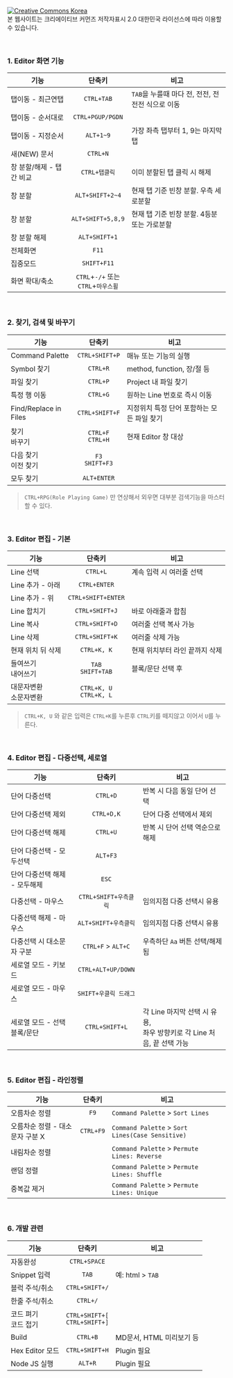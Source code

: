 [![Creative Commons Korea](https://ccl.cckorea.org/images/ico-cc.png)](https://creativecommons.org/licenses/by/2.0/kr/)  
본 웹사이트는 크리에이티브 커먼즈 저작자표시 2.0 대한민국 라이선스에 따라 이용할 수 있습니다.  

<br> 

### 1. Editor 화면 기능
| 기능 | 단축키|비고 |
|-------|:-------:|------|
| 탭이동 - 최근연탭 |  `CTRL+TAB` |`TAB`을 누를때 마다 전, 전전, 전전전 식으로 이동|
| 탭이동 -  순서대로 | `CTRL+PGUP/PGDN` | |
| 탭이동 -  지정순서 | `ALT+1~9` |가장 좌측 탭부터 1, 9는 마지막 탭|
| 새(NEW) 문서| `CTRL+N` ||
| 창 분할/해제 - 탭간 비교| `CTRL+탭클릭` |이미 분할된 탭 클릭 시 해제|
| 창 분할| `ALT+SHIFT+2~4` |현재 탭 기준 빈창 분할. 우측 세로분할|
| 창 분할| `ALT+SHIFT+5,8,9` |현재 탭 기준 빈창 분할. 4등분 또는 가로분할|
| 창 분할 해제| `ALT+SHIFT+1` ||
| 전체화면| `F11` ||
| 집중모드| `SHIFT+F11` ||
| 화면 확대/축소| `CTRL`+`-/+` 또는<br> `CTRL`+`마우스휠` ||

<br>

### 2. 찾기, 검색 및 바꾸기

| 기능 | 단축키| 비고 |
|------|:-------:|-------|
|Command Palette|`CTRL+SHIFT+P`| 매뉴 또는 기능의 실행| 
| Symbol 찾기| `CTRL+R` | method, function, 장/절 등|
| 파일 찾기|  `CTRL+P` | Project 내 파일 찾기 |
| 특정 행 이동 |  `CTRL+G` | 원하는 Line 번호로 즉시 이동 |
| Find/Replace in Files |  `CTRL+SHIFT+F` | 지정위치 특정 단어 포함하는 모든 파일 찾기 |
| 찾기<br>바꾸기 | `CTRL+F`<br>`CTRL+H`|현재 Editor 창 대상 |
|다음 찾기<br>이전 찾기 |`F3` <br>`SHIFT+F3`|| 
|모두 찾기 |`ALT+ENTER`|| 

> `CTRL+RPG(Role Playing Game)` 만 연상해서 외우면 대부분 검색기능을 마스터 할 수 있다.

<br>

### 3. Editor 편집 - 기본

| 기능 | 단축키| 비고 |
|------|:-------:|-------|
|Line 선택|`CTRL+L`|계속 입력 시 여러줄 선택|
|Line 추가 - 아래|`CTRL+ENTER`||
|Line 추가 - 위|`CTRL+SHIFT+ENTER`||
|Line 합치기|`CTRL+SHIFT+J`|바로 아래줄과 합침|
|Line 복사|`CTRL+SHIFT+D`|여러줄 선택 복사 가능|
|Line 삭제|`CTRL+SHIFT+K`|여러줄 삭제 가능|
|현재 위치 뒤 삭제|`CTRL+K, K`|현재 위치부터 라인 끝까지 삭제|
|들여쓰기<br>내어쓰기|`TAB`<br>`SHIFT+TAB`|블록/문단 선택 후|
|대문자변환<br>소문자변환|`CTRL+K, U`<br>`CTRL+K, L`||

> `CTRL+K, U` 와 같은 입력은 `CTRL+K`를 누른후 `CTRL`키를 떼지않고 이어서 `U`를 누른다.

<br>

### 4. Editor 편집 - 다중선택, 세로열

| 기능 | 단축키| 비고 |
|------|:-------:|-------|
|단어 다중선택|`CTRL+D`|반복 시 다음 동일 단어 선택|
|단어 다중선택 제외|`CTRL+D,K`|단어 다중 선택에서 제외|
|단어 다중선택 해제|`CTRL+U`|반복 시 단어 선택 역순으로 해제|
|단어 다중선택 - 모두선택|`ALT+F3`||
|단어 다중선택 해제 - 모두해제|`ESC`||
|다중선택 - 마우스|`CTRL+SHIFT+우측클릭`|임의지점 다중 선택시 유용|
|다중선택 해제 - 마우스|`ALT+SHIFT+우측클릭`|임의지점 다중 선택시 유용|
|다중선택 시 대소문자 구분|`CTRL+F` > `ALT+C`|우측하단 `Aa` 버튼 선택/해제 됨|
|세로열 모드 - 키보드|`CTRL+ALT+UP/DOWN`||
|세로열 모드 - 마우스|`SHIFT+우클릭 드래그`||
|세로열 모드 - 선택블록/문단|`CTRL+SHIFT+L`|각 Line 마지막 선택 시 유용,<br>좌우 방향키로 각 Line 처음, 끝 선택 가능|

<br>

### 5. Editor 편집 - 라인정렬

| 기능 | 단축키| 비고 |
|------|:-------:|-------|
|오름차순 정렬 |`F9`|`Command Palette` > `Sort Lines`|
|오름차순 정렬 - 대소문자 구분 X |`CTRL+F9`|`Command Palette` > `Sort Lines(Case Sensitive)`|
|내림차순 정렬 ||`Command Palette` > `Permute Lines: Reverse`|
|랜덤 정렬 ||`Command Palette` > `Permute Lines: Shuffle`|
|중복값 제거 ||`Command Palette` > `Permute Lines: Unique`|

<br>

### 6. 개발 관련

| 기능 | 단축키| 비고 |
|------|:-------:|-------|
|자동완성 |`CTRL+SPACE`||
|Snippet 입력 |`TAB`|예: html > `TAB`|
|블럭 주석/취소 |`CTRL+SHIFT+/`||
|한줄 주석/취소 |`CTRL+/`||
|코드 펴기<br>코드 접기 |`CTRL+SHIFT+[`<br>`CTRL+SHIFT+]`||
|Build |`CTRL+B`|MD문서, HTML 미리보기 등|
|Hex Editor 모드 |`CTRL+SHIFT+H`|Plugin 필요|
|Node JS 실행 |`ALT+R`|Plugin 필요|
